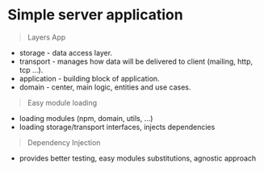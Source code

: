 # Simple server application

> Layers App
- storage - data access layer.
- transport - manages how data will be delivered to client (mailing, http, tcp ...).
- application - building block of application.
- domain - center, main logic, entities and use cases.

> Easy module loading
- loading modules (npm, domain, utils, ...)
- loading storage/transport interfaces, injects dependencies

> Dependency Injection 
- provides better testing, easy modules substitutions, agnostic approach
